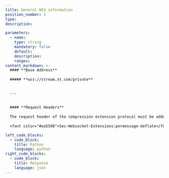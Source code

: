 ```yaml
---
title: General WSS information
position_number: 1
type:
description:

parameters:
  - name:
    type: string
    mandatory: false
    default:
    description:
    ranges:
content_markdown: >-
  #### **Base Address**
  
  ##### **wss://stream.xt.com/private**
  
  
  ---
  
  
  #### **Request Headers**
  
  The request header of the compression extension protocol must be added.
  
  <font color="#aa5500">Sec-Websocket-Extensions:permessage-deflate</font>  

left_code_blocks:
  - code_block:
    title: Python
    language: python
right_code_blocks:
  - code_block:
    title: Response
    language: json
---
```

